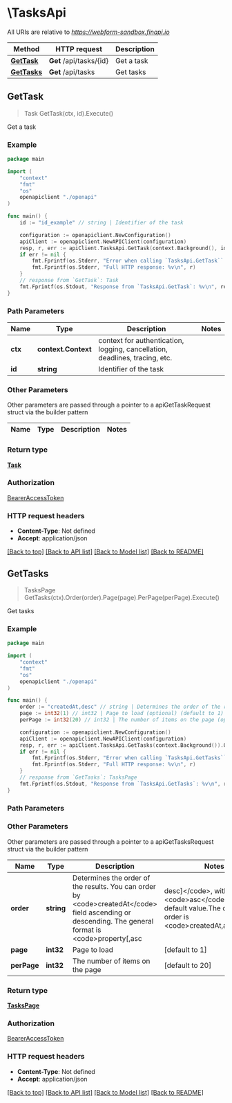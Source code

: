 # \TasksApi

All URIs are relative to *https://webform-sandbox.finapi.io*

Method | HTTP request | Description
------------- | ------------- | -------------
[**GetTask**](TasksApi.md#GetTask) | **Get** /api/tasks/{id} | Get a task
[**GetTasks**](TasksApi.md#GetTasks) | **Get** /api/tasks | Get tasks



## GetTask

> Task GetTask(ctx, id).Execute()

Get a task



### Example

```go
package main

import (
    "context"
    "fmt"
    "os"
    openapiclient "./openapi"
)

func main() {
    id := "id_example" // string | Identifier of the task

    configuration := openapiclient.NewConfiguration()
    apiClient := openapiclient.NewAPIClient(configuration)
    resp, r, err := apiClient.TasksApi.GetTask(context.Background(), id).Execute()
    if err != nil {
        fmt.Fprintf(os.Stderr, "Error when calling `TasksApi.GetTask``: %v\n", err)
        fmt.Fprintf(os.Stderr, "Full HTTP response: %v\n", r)
    }
    // response from `GetTask`: Task
    fmt.Fprintf(os.Stdout, "Response from `TasksApi.GetTask`: %v\n", resp)
}
```

### Path Parameters


Name | Type | Description  | Notes
------------- | ------------- | ------------- | -------------
**ctx** | **context.Context** | context for authentication, logging, cancellation, deadlines, tracing, etc.
**id** | **string** | Identifier of the task | 

### Other Parameters

Other parameters are passed through a pointer to a apiGetTaskRequest struct via the builder pattern


Name | Type | Description  | Notes
------------- | ------------- | ------------- | -------------


### Return type

[**Task**](Task.md)

### Authorization

[BearerAccessToken](../README.md#BearerAccessToken)

### HTTP request headers

- **Content-Type**: Not defined
- **Accept**: application/json

[[Back to top]](#) [[Back to API list]](../README.md#documentation-for-api-endpoints)
[[Back to Model list]](../README.md#documentation-for-models)
[[Back to README]](../README.md)


## GetTasks

> TasksPage GetTasks(ctx).Order(order).Page(page).PerPage(perPage).Execute()

Get tasks



### Example

```go
package main

import (
    "context"
    "fmt"
    "os"
    openapiclient "./openapi"
)

func main() {
    order := "createdAt,desc" // string | Determines the order of the results. You can order by <code>createdAt</code> field ascending or descending. The general format is <code>property[,asc|desc]</code>, with <code>asc</code> being the default value.The default order is <code>createdAt,asc</code>. (optional)
    page := int32(1) // int32 | Page to load (optional) (default to 1)
    perPage := int32(20) // int32 | The number of items on the page (optional) (default to 20)

    configuration := openapiclient.NewConfiguration()
    apiClient := openapiclient.NewAPIClient(configuration)
    resp, r, err := apiClient.TasksApi.GetTasks(context.Background()).Order(order).Page(page).PerPage(perPage).Execute()
    if err != nil {
        fmt.Fprintf(os.Stderr, "Error when calling `TasksApi.GetTasks``: %v\n", err)
        fmt.Fprintf(os.Stderr, "Full HTTP response: %v\n", r)
    }
    // response from `GetTasks`: TasksPage
    fmt.Fprintf(os.Stdout, "Response from `TasksApi.GetTasks`: %v\n", resp)
}
```

### Path Parameters



### Other Parameters

Other parameters are passed through a pointer to a apiGetTasksRequest struct via the builder pattern


Name | Type | Description  | Notes
------------- | ------------- | ------------- | -------------
 **order** | **string** | Determines the order of the results. You can order by &lt;code&gt;createdAt&lt;/code&gt; field ascending or descending. The general format is &lt;code&gt;property[,asc|desc]&lt;/code&gt;, with &lt;code&gt;asc&lt;/code&gt; being the default value.The default order is &lt;code&gt;createdAt,asc&lt;/code&gt;. | 
 **page** | **int32** | Page to load | [default to 1]
 **perPage** | **int32** | The number of items on the page | [default to 20]

### Return type

[**TasksPage**](TasksPage.md)

### Authorization

[BearerAccessToken](../README.md#BearerAccessToken)

### HTTP request headers

- **Content-Type**: Not defined
- **Accept**: application/json

[[Back to top]](#) [[Back to API list]](../README.md#documentation-for-api-endpoints)
[[Back to Model list]](../README.md#documentation-for-models)
[[Back to README]](../README.md)

